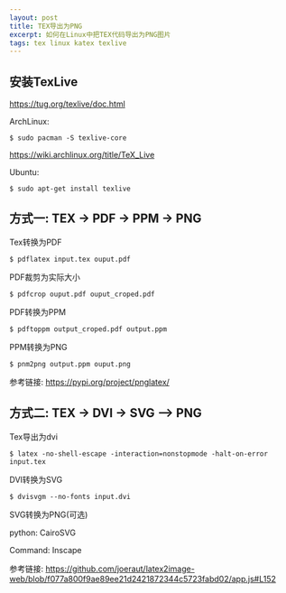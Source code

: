 ```yaml
---
layout: post
title: TEX导出为PNG
excerpt: 如何在Linux中把TEX代码导出为PNG图片
tags: tex linux katex texlive
---
```


## 安装TexLive

<https://tug.org/texlive/doc.html>

ArchLinux:

    $ sudo pacman -S texlive-core

<https://wiki.archlinux.org/title/TeX_Live>

Ubuntu:

    $ sudo apt-get install texlive

## 方式一: TEX -\> PDF -\> PPM -\> PNG

Tex转换为PDF

    $ pdflatex input.tex ouput.pdf

PDF裁剪为实际大小

    $ pdfcrop ouput.pdf ouput_croped.pdf

PDF转换为PPM

    $ pdftoppm output_croped.pdf output.ppm

PPM转换为PNG

    $ pnm2png output.ppm ouput.png

参考链接: <https://pypi.org/project/pnglatex/>

## 方式二: TEX -\> DVI -\> SVG --\> PNG

Tex导出为dvi

    $ latex -no-shell-escape -interaction=nonstopmode -halt-on-error input.tex

DVI转换为SVG

    $ dvisvgm --no-fonts input.dvi

SVG转换为PNG(可选)

python: CairoSVG

Command: Inscape

参考链接:
<https://github.com/joeraut/latex2image-web/blob/f077a800f9ae89ee21d2421872344c5723fabd02/app.js#L152>
